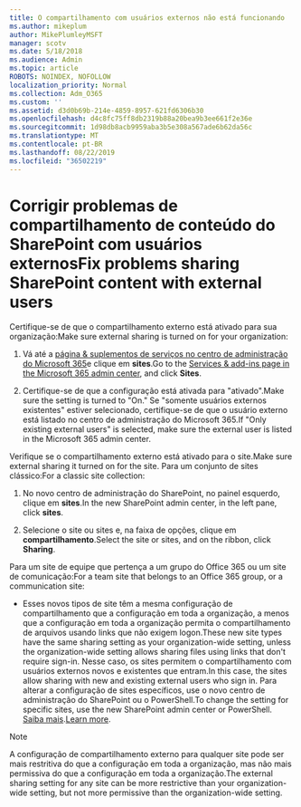 ```yaml
---
title: O compartilhamento com usuários externos não está funcionando
ms.author: mikeplum
author: MikePlumleyMSFT
manager: scotv
ms.date: 5/18/2018
ms.audience: Admin
ms.topic: article
ROBOTS: NOINDEX, NOFOLLOW
localization_priority: Normal
ms.collection: Adm_O365
ms.custom: ''
ms.assetid: d3d0b69b-214e-4859-8957-621fd6306b30
ms.openlocfilehash: d4c8fc75ff8db2319b88a20bea9b3ee661f2e36e
ms.sourcegitcommit: 1d98db8acb9959aba3b5e308a567ade6b62da56c
ms.translationtype: MT
ms.contentlocale: pt-BR
ms.lasthandoff: 08/22/2019
ms.locfileid: "36502219"
---
```

# <a name="fix-problems-sharing-sharepoint-content-with-external-users"></a><span data-ttu-id="d1c53-102">Corrigir problemas de compartilhamento de conteúdo do SharePoint com usuários externos</span><span class="sxs-lookup"><span data-stu-id="d1c53-102">Fix problems sharing SharePoint content with external users</span></span>

<span data-ttu-id="d1c53-103">Certifique-se de que o compartilhamento externo está ativado para sua organização:</span><span class="sxs-lookup"><span data-stu-id="d1c53-103">Make sure external sharing is turned on for your organization:</span></span>
  
1. <span data-ttu-id="d1c53-104">Vá até a [página &amp; suplementos de serviços no centro de administração do Microsoft 365](https://portal.office.com/adminportal/home#/Settings/ServicesAndAddIns)e clique em **sites**.</span><span class="sxs-lookup"><span data-stu-id="d1c53-104">Go to the [Services &amp; add-ins page in the Microsoft 365 admin center](https://portal.office.com/adminportal/home#/Settings/ServicesAndAddIns), and click **Sites**.</span></span>
    
2. <span data-ttu-id="d1c53-105">Certifique-se de que a configuração está ativada para "ativado".</span><span class="sxs-lookup"><span data-stu-id="d1c53-105">Make sure the setting is turned to "On."</span></span> <span data-ttu-id="d1c53-106">Se "somente usuários externos existentes" estiver selecionado, certifique-se de que o usuário externo está listado no centro de administração do Microsoft 365.</span><span class="sxs-lookup"><span data-stu-id="d1c53-106">If "Only existing external users" is selected, make sure the external user is listed in the Microsoft 365 admin center.</span></span>
    
<span data-ttu-id="d1c53-107">Verifique se o compartilhamento externo está ativado para o site.</span><span class="sxs-lookup"><span data-stu-id="d1c53-107">Make sure external sharing it turned on for the site.</span></span> <span data-ttu-id="d1c53-108">Para um conjunto de sites clássico:</span><span class="sxs-lookup"><span data-stu-id="d1c53-108">For a classic site collection:</span></span>
  
1. <span data-ttu-id="d1c53-109">No novo centro de administração do SharePoint, no painel esquerdo, clique em **sites**.</span><span class="sxs-lookup"><span data-stu-id="d1c53-109">In the new SharePoint admin center, in the left pane, click **sites**.</span></span>
    
2. <span data-ttu-id="d1c53-110">Selecione o site ou sites e, na faixa de opções, clique em **compartilhamento**.</span><span class="sxs-lookup"><span data-stu-id="d1c53-110">Select the site or sites, and on the ribbon, click **Sharing**.</span></span>
    
<span data-ttu-id="d1c53-111">Para um site de equipe que pertença a um grupo do Office 365 ou um site de comunicação:</span><span class="sxs-lookup"><span data-stu-id="d1c53-111">For a team site that belongs to an Office 365 group, or a communication site:</span></span>
  
- <span data-ttu-id="d1c53-112">Esses novos tipos de site têm a mesma configuração de compartilhamento que a configuração em toda a organização, a menos que a configuração em toda a organização permita o compartilhamento de arquivos usando links que não exigem logon.</span><span class="sxs-lookup"><span data-stu-id="d1c53-112">These new site types have the same sharing setting as your organization-wide setting, unless the organization-wide setting allows sharing files using links that don't require sign-in.</span></span> <span data-ttu-id="d1c53-113">Nesse caso, os sites permitem o compartilhamento com usuários externos novos e existentes que entram.</span><span class="sxs-lookup"><span data-stu-id="d1c53-113">In this case, the sites allow sharing with new and existing external users who sign in.</span></span> <span data-ttu-id="d1c53-114">Para alterar a configuração de sites específicos, use o novo centro de administração do SharePoint ou o PowerShell.</span><span class="sxs-lookup"><span data-stu-id="d1c53-114">To change the setting for specific sites, use the new SharePoint admin center or PowerShell.</span></span> <span data-ttu-id="d1c53-115">[Saiba mais](https://go.microsoft.com/fwlink/?linkid=871863).</span><span class="sxs-lookup"><span data-stu-id="d1c53-115">[Learn more](https://go.microsoft.com/fwlink/?linkid=871863).</span></span>
    
> [!NOTE]
> <span data-ttu-id="d1c53-116">A configuração de compartilhamento externo para qualquer site pode ser mais restritiva do que a configuração em toda a organização, mas não mais permissiva do que a configuração em toda a organização.</span><span class="sxs-lookup"><span data-stu-id="d1c53-116">The external sharing setting for any site can be more restrictive than your organization-wide setting, but not more permissive than the organization-wide setting.</span></span> 
  

